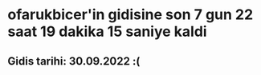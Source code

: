 # ofarukbicer'in gidisine son 7 gun 22 saat 19 dakika 15 saniye kaldi

## Gidis tarihi: 30.09.2022 :(